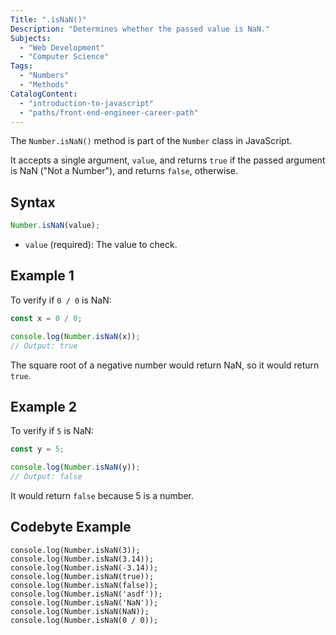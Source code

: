 ```yaml
---
Title: ".isNaN()"
Description: "Determines whether the passed value is NaN."
Subjects:
  - "Web Development"
  - "Computer Science"
Tags:
  - "Numbers"
  - "Methods"
CatalogContent:
  - "introduction-to-javascript"
  - "paths/front-end-engineer-career-path"
---
```


The `Number.isNaN()` method is part of the `Number` class in JavaScript.

It accepts a single argument, `value`, and returns `true` if the passed argument is NaN ("Not a Number"), and returns `false`, otherwise.

## Syntax

```js
Number.isNaN(value);
```

- `value` (required): The value to check.

## Example 1

To verify if `0 / 0` is NaN:

```js
const x = 0 / 0;

console.log(Number.isNaN(x));
// Output: true
```

The square root of a negative number would return NaN, so it would return `true`.

## Example 2

To verify if `5` is NaN:

```js
const y = 5;

console.log(Number.isNaN(y));
// Output: false
```

It would return `false` because 5 is a number.

## Codebyte Example

```codebyte/js
console.log(Number.isNaN(3));
console.log(Number.isNaN(3.14));
console.log(Number.isNaN(-3.14));
console.log(Number.isNaN(true));
console.log(Number.isNaN(false));
console.log(Number.isNaN('asdf'));
console.log(Number.isNaN('NaN'));
console.log(Number.isNaN(NaN));
console.log(Number.isNaN(0 / 0));
```
